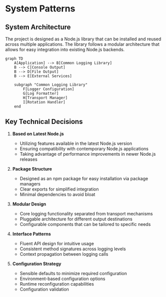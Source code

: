 # System Patterns

## System Architecture
The project is designed as a Node.js library that can be installed and reused across multiple applications. The library follows a modular architecture that allows for easy integration into existing Node.js backends.

```mermaid
graph TD
    A[Application] --> B[Common Logging Library]
    B --> C[Console Output]
    B --> D[File Output]
    B --> E[External Services]
    
    subgraph "Common Logging Library"
        F[Logger Configuration]
        G[Log Formatter]
        H[Transport Manager]
        I[Rotation Handler]
    end
```

## Key Technical Decisions

1. **Based on Latest Node.js**
   - Utilizing features available in the latest Node.js version
   - Ensuring compatibility with contemporary Node.js applications
   - Taking advantage of performance improvements in newer Node.js releases

2. **Package Structure**
   - Designed as an npm package for easy installation via package managers
   - Clear exports for simplified integration
   - Minimal dependencies to avoid bloat

3. **Modular Design**
   - Core logging functionality separated from transport mechanisms
   - Pluggable architecture for different output destinations
   - Configurable components that can be tailored to specific needs

4. **Interface Patterns**
   - Fluent API design for intuitive usage
   - Consistent method signatures across logging levels
   - Context propagation between logging calls

5. **Configuration Strategy**
   - Sensible defaults to minimize required configuration
   - Environment-based configuration options
   - Runtime reconfiguration capabilities
   - Configuration validation